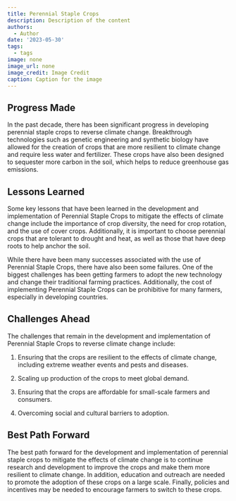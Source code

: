 ```yaml
---
title: Perennial Staple Crops
description: Description of the content
authors:
  - Author
date: '2023-05-30'
tags:
  - tags
image: none
image_url: none
image_credit: Image Credit
caption: Caption for the image
---
```


## Progress Made

In the past decade, there has been significant progress in developing perennial staple crops to reverse climate change. Breakthrough technologies such as genetic engineering and synthetic biology have allowed for the creation of crops that are more resilient to climate change and require less water and fertilizer. These crops have also been designed to sequester more carbon in the soil, which helps to reduce greenhouse gas emissions.

## Lessons Learned

Some key lessons that have been learned in the development and implementation of Perennial Staple Crops to mitigate the effects of climate change include the importance of crop diversity, the need for crop rotation, and the use of cover crops. Additionally, it is important to choose perennial crops that are tolerant to drought and heat, as well as those that have deep roots to help anchor the soil.

While there have been many successes associated with the use of Perennial Staple Crops, there have also been some failures. One of the biggest challenges has been getting farmers to adopt the new technology and change their traditional farming practices. Additionally, the cost of implementing Perennial Staple Crops can be prohibitive for many farmers, especially in developing countries.

## Challenges Ahead

The challenges that remain in the development and implementation of Perennial Staple Crops to reverse climate change include:

1. Ensuring that the crops are resilient to the effects of climate change, including extreme weather events and pests and diseases.

2. Scaling up production of the crops to meet global demand.

3. Ensuring that the crops are affordable for small-scale farmers and consumers.

4. Overcoming social and cultural barriers to adoption.

## Best Path Forward

The best path forward for the development and implementation of perennial staple crops to mitigate the effects of climate change is to continue research and development to improve the crops and make them more resilient to climate change. In addition, education and outreach are needed to promote the adoption of these crops on a large scale. Finally, policies and incentives may be needed to encourage farmers to switch to these crops.
